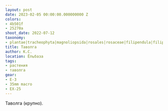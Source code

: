```yaml
---
layout: post
date: 2023-02-05 00:00:00.000000000 Z
colors:
- 4b501f
- 25270a
shoot_date: 2022-07-12
taxonomy:
- plantae|tracheophyta|magnoliopsida|rosales|rosaceae|filipendula|filipendula ulmaria
title: Таволга
author: К.С.
location: Ёльбаза
tags:
- растения
- таволга
gear:
- E-3
- 35mm macro
- EX-25
---
```

Таволга (крупно).

